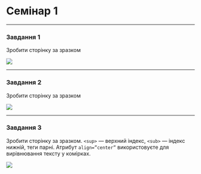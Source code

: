 # Семінар 1
***
### Завдання 1

Зробити сторінку за зразком

<img src="https://github.com/no1sebomb/University-Labs/blob/master/resources/sem4-web-sem1-1.png"/>

***

### Завдання 2

Зробити сторінку за зразком

<img src="https://github.com/no1sebomb/University-Labs/blob/master/resources/sem4-web-sem1-2.png"/>

***

### Завдання 3

Зробити сторінку за зразком.
`<sup>` — верхний індекс, `<sub>` — індекс нижній, теги парні.
Атрибут `align=”center”` використовуєте для вирівнювання тексту у комірках.

<img src="https://github.com/no1sebomb/University-Labs/blob/master/resources/sem4-web-sem1-3.png"/>
